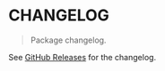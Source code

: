 # CHANGELOG

> Package changelog.

See [GitHub Releases](https://github.com/stdlib-js/assert-has-weakmap-support/releases) for the changelog.